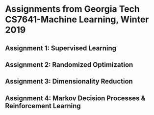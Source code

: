 # Assignments from Georgia Tech CS7641-Machine Learning, Winter 2019 

## Assignment 1: Supervised Learning
## Assignment 2: Randomized Optimization
## Assignment 3: Dimensionality Reduction
## Assignment 4: Markov Decision Processes & Reinforcement Learning
